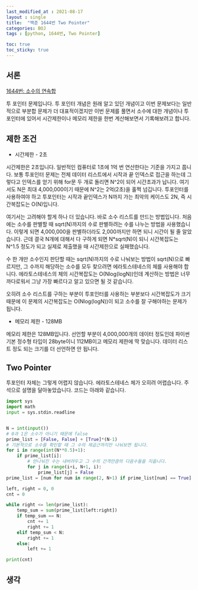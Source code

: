 ```yaml
---
last_modified_at : 2021-08-17
layout : single
title:  "백준 1644번 Two Pointer"
categories: BOJ
tags : [python, 1644번, Two Pointer]

toc: true
toc_sticky: true
---
```

## 서론
<a href='https://www.acmicpc.net/problem/1644'>1644번: 소수의 연속합</a>

투 포인터 문제입니다. 투 포인터 개념은 원래 알고 있던 개념이고 이번 문제보다는 일반적으로 부분합 문제가 더 대표적이겠지만 이번 문제를 풀면서 소수에 대한 개념이나 투포인터에 있어서 시간제한이나 메모리 제한을 한번 계산해보면서 기록해보려고 합니다.

## 제한 조건
<ul>
  <li>시간제한 - 2초</li>
</ul>
시간제한은 2초입니다. 일반적인 컴퓨터로 1초에 1억 번 연산한다는 기준을 가지고 풉니다. 보통 투포인터 문제는 전체 데이터 리스트에서 시작과 끝 인덱스로 접근을 하는데 그렇다고 인덱스를 얻기 위해 for문 두 개로 돌리면 N^2이 되어 시간초과가 납니다. 여기서도 N은 최대 4,000,000이기 때문에 N^2는 2억(2초)을 훌쩍 넘깁니다. 투포인터를 사용하여야 하고 투포인터는 시작과 끝인덱스가 N까지 가는 최악의 케이스도 2N, 즉 시간복잡도는 O(N)입니다.
  

여기서는 고려해야 할게 하나 더 있습니다. 바로 소수 리스트를 만드는 방법입니다. 처음에는 소수를 판별할 때 sqrt(N)까지의 수로 판별하려는 수를 나누는 방법을 사용했습니다. 이렇게 되면 4,000,000을 판별하더라도 2,000까지만 하면 되니 시간이 될 줄 알았습니다. 근데 결국 N개에 대해서 다 구하게 되면 N*sqrt(N)이 되니 시간복잡도는 N^1.5 정도가 되고 실제로 제출했을 때 시간제한으로 실패했습니다.  

수 한 개만 소수인지 판단할 때는 sqrt(N)까지의 수로 나눠보는 방법이 sqrt(N)으로 빠르지만, 그 수까지 해당하는 소수를 모두 찾으려면 에라토스테네스의 체를 사용해야 합니다. 에라토스테네스의 체의 시간복잡도는 O(Nlog(logN))인데 계산하는 방법은 너무 까다로워서 그냥 가장 빠르다고 알고 있으면 될 것 같습니다.  

오히려 소수 리스트를 구하는 부분이 투포인터를 사용하는 부분보다 시간복잡도가 크기 때문에 이 문제의 시간복잡도는 O(Nlog(logN))이 되고 소수를 잘 구해야하는 문제가 됩니다.
<ul>
  <li>메모리 제한 - 128MB</li>
</ul>
메모리 제한은 128MB입니다. 선언할 부분이 4,000,000개의 데이터 정도인데 파이썬 기본 정수형 타입이 28byte이니 112MB이고 메모리 제한에 딱 맞습니다. 데이터 리스트 정도 되는 크기를 더 선언하면 안 됩니다.

## Two Pointer
투포인터 자체는 그렇게 어렵지 않습니다. 에라토스테네스 체가 오히려 어렵습니다. 주석으로 설명을 달아놓았습니다. 코드는 아래와 같습니다.
```python
import sys
import math
input = sys.stdin.readline


N = int(input())
# 0과 1은 소수가 아니기 때문에 false
prime_list = [False, False] + [True]*(N-1)
# 기본적으로 소수를 확인할 때 그 수의 제곱근까지만 나눠보면 됩니다.
for i in range(int(N**0.5)+1):
    if prime_list[i]:
        # 안나눠진 수는 내버려두고 그 수의 간격만큼의 다음수들을 지웁니다.
        for j in range(i+i, N+1, i):
            prime_list[j] = False
prime_list = [num for num in range(2, N+1) if prime_list[num] == True]

left, right = 0, 0
cnt = 0

while right <= len(prime_list):
    temp_sum = sum(prime_list[left:right])
    if temp_sum == N:
        cnt += 1
        right += 1
    elif temp_sum < N:
        right += 1
    else:
        left += 1

print(cnt)
```

## 생각
